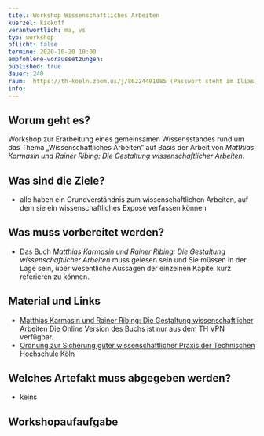 ```yaml
---
titel: Workshop Wissenschaftliches Arbeiten
kuerzel: kickoff
verantwortlich: ma, vs
typ: workshop
pflicht: false
termine: 2020-10-20 10:00
empfohlene-voraussetzungen: 
published: true
dauer: 240
raum:  https://th-koeln.zoom.us/j/86224491085 (Passwort steht im Ilias)
info: 
---
```


## Worum geht es?
Workshop zur Erarbeitung eines gemeinsamen Wissensstandes rund um das Thema „Wissenschaftliches Arbeiten” auf Basis der Arbeit von *Matthias Karmasin und Rainer Ribing: Die Gestaltung wissenschaftlicher Arbeiten*.

## Was sind die Ziele?
- alle haben ein Grundverständnis zum wissenschaftlichen Arbeiten, auf dem sie ein wissenschaftliches Exposé verfassen können

## Was muss vorbereitet werden?
* Das Buch *Matthias Karmasin und Rainer Ribing: Die Gestaltung wissenschaftlicher Arbeiten* muss gelesen sein und Sie müssen in der Lage sein, über wesentliche Aussagen der einzelnen Kapitel kurz referieren zu können. 

## Material und Links
- [Matthias Karmasin und Rainer Ribing: Die Gestaltung wissenschaftlicher Arbeiten](https://www.utb-studi-e-book.de/9783838553139) Die Online Version des Buchs ist nur aus dem TH VPN verfügbar.
- [Ordnung zur Sicherung guter wissenschaftlicher Praxis der Technischen Hochschule Köln](https://www.th-koeln.de/mam/downloads/deutsch/hochschule/amtlichemitteilungen/endfassung_02_2020.pdf) 


## Welches Artefakt muss abgegeben werden?
- keins

## Workshopaufaufgabe
<!--
### [Link zur Mindmap](https://mm.tt/1658041834?t=WmZ2leplr0)


Themen der Sessions:

- Stil der Arbeit: Breakout 1 & 2
- Thema, Betreuer und Forschungsfrage: Session 3 & 4
- Wissenschaftliche Grundlagen: Session 5 & 6
- Inhaltlicher Aufbau und formale Bausteine der Arbeit: Session 7 & 8
- Wissenschaftliche Quellen: Session 9
- Zitate: Session 10
-->
